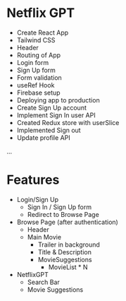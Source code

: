 # Netflix GPT

- Create React App
- Tailwind CSS
- Header
- Routing of App
- Login form
- Sign Up form
- Form validation
- useRef Hook
- Firebase setup
- Deploying app to production
- Create Sign Up account
- Implement Sign In user API
- Created Redux store with userSlice
- Implemented Sign out
- Update profile API

...

# Features
- Login/Sign Up
    - Sign In / Sign Up form
    - Redirect to Browse Page
- Browse Page (after authentication)
    - Header
    - Main Movie
        - Trailer in background
        - Title & Description
        - MovieSuggestions
            - MovieList * N
- NetflixGPT
    - Search Bar
    - Movie Suggestions            